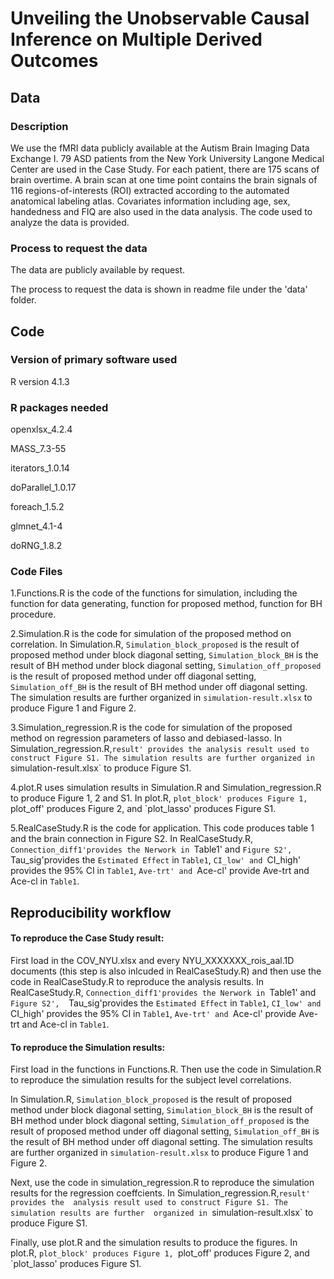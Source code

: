 Unveiling the Unobservable Causal Inference on Multiple Derived Outcomes
================



## Data

### Description

We use the fMRI data publicly available at the Autism Brain Imaging Data Exchange I.
79 ASD patients from the New York University Langone Medical Center are used in the Case Study. 
For each patient, there are 175 scans of brain overtime. A brain scan at one time point 
contains the brain signals of 116 regions-of-interests (ROI) extracted according to the 
automated anatomical labeling atlas. Covariates information including age, sex, handedness 
and FIQ are also used in the data analysis. The code used to analyze the data is provided.

### Process to request the data

The data are publicly available by request. 

The process to request the data is shown in readme file under the 'data' folder.


## Code

### Version of primary software used

R version 4.1.3

### R packages needed

openxlsx_4.2.4

MASS_7.3-55

iterators_1.0.14

doParallel_1.0.17

foreach_1.5.2  

glmnet_4.1-4

doRNG_1.8.2  


### Code Files 

1.Functions.R is the code of the functions for simulation, including the function for data
generating, function for proposed method, function for BH procedure.

2.Simulation.R is the code for simulation of the proposed method on correlation. In Simulation.R, 
`Simulation_block_proposed` is the result of proposed method under block diagonal setting, 
`Simulation_block_BH` is the result of BH method under block diagonal setting, 
`Simulation_off_proposed` is the result of proposed method under off diagonal setting, 
`Simulation_off_BH` is the result of BH method under off diagonal setting. The simulation results 
are further organized in `simulation-result.xlsx` to produce Figure 1 and Figure 2.

3.Simulation_regression.R is the code for simulation of the proposed method on regression parameters 
of lasso and debiased-lasso. In Simulation_regression.R,`result' provides the analysis result used to
construct Figure S1. The simulation results are further organized in `simulation-result.xlsx` to produce Figure S1.

4.plot.R uses simulation results in Simulation.R and Simulation_regression.R to produce Figure 1, 2 and S1.
In plot.R, `plot_block' produces Figure 1, `plot_off' produces Figure 2, and `plot_lasso' produces Figure S1.

5.RealCaseStudy.R is the code for application. This code produces table 1 and the brain connection in 
Figure S2. In RealCaseStudy.R, `Connection_diff1'provides the Nerwork in `Table1' and `Figure S2', 
`Tau_sig'provides the `Estimated Effect` in `Table1`, `CI_low' and `CI_high' provides the 95% CI in 
`Table1`, `Ave-trt' and `Ace-cl' provide Ave-trt and Ace-cl in `Table1`.


## Reproducibility workflow

#### To reproduce the Case Study result:

First load in the COV_NYU.xlsx and every NYU_XXXXXXX_rois_aal.1D documents
(this step is also inlcuded in RealCaseStudy.R) and then use the code in 
RealCaseStudy.R to reproduce the analysis results. In RealCaseStudy.R, 
`Connection_diff1'provides the Nerwork in `Table1' and `Figure S2', 
`Tau_sig'provides the `Estimated Effect` in `Table1`, `CI_low' and `CI_high' provides 
the 95% CI in `Table1`, `Ave-trt' and `Ace-cl' provide Ave-trt and Ace-cl in `Table1`.

#### To reproduce the Simulation results: 

First load in the functions in Functions.R. Then use the code in Simulation.R 
to reproduce the simulation results for the subject level correlations. 

In Simulation.R,  `Simulation_block_proposed` is the result of proposed method 
under block diagonal setting, `Simulation_block_BH` is the result of BH method
under block diagonal setting, `Simulation_off_proposed` is the result of proposed 
method under off diagonal setting, `Simulation_off_BH` is the result of BH method 
under off diagonal setting. The simulation results are further organized in 
`simulation-result.xlsx` to produce Figure 1 and Figure 2.

Next, use the code in simulation_regression.R to reproduce the simulation results 
for the regression coeffcients. In Simulation_regression.R,`result' provides the 
analysis result used to construct Figure S1. The simulation results are further 
organized in `simulation-result.xlsx` to produce Figure S1.

Finally, use plot.R and the simulation results to produce the figures. In plot.R, 
`plot_block' produces Figure 1, `plot_off' produces Figure 2, and `plot_lasso' 
produces Figure S1.



